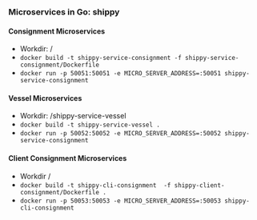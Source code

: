 ### Microservices in Go: shippy

#### Consignment Microservices
- Workdir: /
- `docker build -t shippy-service-consignment -f shippy-service-consignment/Dockerfile  `
- `docker run -p 50051:50051 -e MICRO_SERVER_ADDRESS=:50051 shippy-service-consignment `

#### Vessel Microservices
- Workdir: /shippy-service-vessel
- `docker build -t shippy-service-vessel .`
- `docker run -p 50052:50052 -e MICRO_SERVER_ADDRESS=:50052 shippy-service-consignment `

#### Client Consignment Microservices
- Workdir /
- `docker build -t shippy-cli-consignment  -f shippy-client-consignment/Dockerfile . `
- `docker run -p 50053:50053 -e MICRO_SERVER_ADDRESS=:50053 shippy-cli-consignment`

